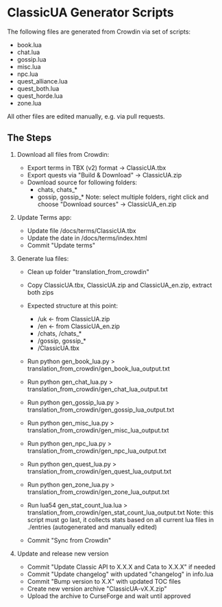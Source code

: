 # ClassicUA Generator Scripts

The following files are generated from Crowdin via set of scripts:
- book.lua
- chat.lua
- gossip.lua
- misc.lua
- npc.lua
- quest_alliance.lua
- quest_both.lua
- quest_horde.lua
- zone.lua

All other files are edited manually, e.g. via pull requests.

## The Steps

1. Download all files from Crowdin:
    - Export terms in TBX (v2) format -> ClassicUA.tbx
    - Export quests via "Build & Download" -> ClassicUA.zip
    - Download source for following folders:
        - chats, chats_*
        - gossip, gossip_*
        Note: select multiple folders, right click and choose "Download sources" -> ClassicUA_en.zip

2. Update Terms app:
    - Update file /docs/terms/ClassicUA.tbx
    - Update the date in /docs/terms/index.html
    - Commit "Update terms"

3. Generate lua files:
    - Clean up folder "translation_from_crowdin"
    - Copy ClassicUA.tbx, ClassicUA.zip and ClassicUA_en.zip, extract both zips
    - Expected structure at this point:
        * /uk                   <- from ClassicUA.zip
        * /en                   <- from ClassicUA_en.zip
        *   /chats, /chats_*
        *   /gossip, gossip_*
        * /ClassicUA.tbx

    - Run python gen_book_lua.py > translation_from_crowdin/gen_book_lua_output.txt
    - Run python gen_chat_lua.py > translation_from_crowdin/gen_chat_lua_output.txt
    - Run python gen_gossip_lua.py > translation_from_crowdin/gen_gossip_lua_output.txt
    - Run python gen_misc_lua.py > translation_from_crowdin/gen_misc_lua_output.txt
    - Run python gen_npc_lua.py > translation_from_crowdin/gen_npc_lua_output.txt
    - Run python gen_quest_lua.py > translation_from_crowdin/gen_quest_lua_output.txt
    - Run python gen_zone_lua.py > translation_from_crowdin/gen_zone_lua_output.txt

    - Run lua54 gen_stat_count_lua.lua > translation_from_crowdin/gen_stat_count_lua_output.txt
        Note: this script must go last, it collects stats based on all current lua files in ./entries
        (autogenerated and manually edited)

    - Commit "Sync from Crowdin"

4. Update and release new version
    - Commit "Update Classic API to X.X.X and Cata to X.X.X" if needed
    - Commit "Update changelog" with updated "changelog" in info.lua
    - Commit "Bump version to X.X" with updated TOC files
    - Create new version archive "ClassicUA-vX.X.zip"
    - Upload the archive to CurseForge and wait until approved

